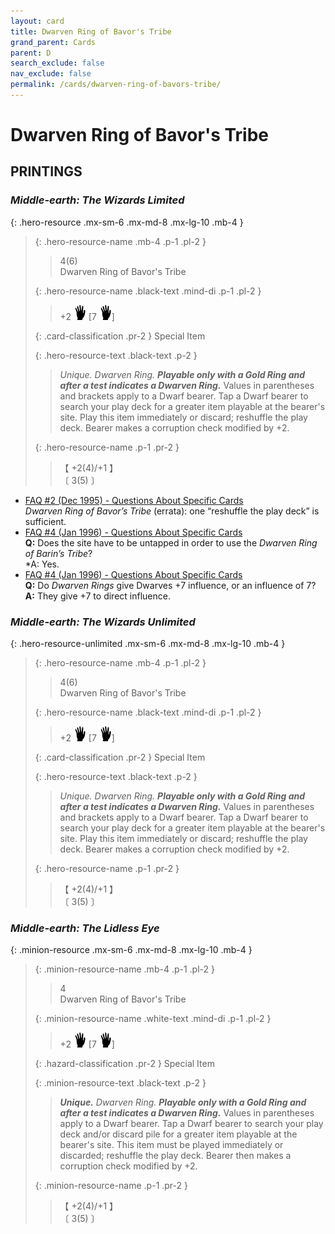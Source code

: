 ```yaml
---
layout: card
title: Dwarven Ring of Bavor's Tribe
grand_parent: Cards
parent: D
search_exclude: false
nav_exclude: false
permalink: /cards/dwarven-ring-of-bavors-tribe/
---
```


# Dwarven Ring of Bavor's Tribe


## PRINTINGS


### _Middle-earth: The Wizards Limited_

{: .hero-resource .mx-sm-6 .mx-md-8 .mx-lg-10 .mb-4 }
> {: .hero-resource-name .mb-4 .p-1 .pl-2 }
> > <div class="card-mp">4(6)</div>
> > <div class="card-name">Dwarven Ring of Bavor's Tribe</div>
>
> {: .hero-resource-name .black-text .mind-di .p-1 .pl-2 }
> > +2 ![](/assets/images/di.svg) [7 ![](/assets/images/di.svg)]
>
> {: .card-classification .pr-2 }
> Special Item
>
> {: .hero-resource-text .black-text .p-2 }
> > _Unique._ _Dwarven Ring._ ***Playable only with a Gold Ring and after a test indicates a Dwarven Ring.*** Values in parentheses and brackets apply to a Dwarf bearer. Tap a Dwarf bearer to search your play deck for a greater item playable at the bearer's site. Play this item immediately or discard; reshuffle the play deck. Bearer makes a corruption check modified by +2. 
> 
> {: .hero-resource-name .p-1 .pr-2 }
> > <div class="card-shield">【 +2(4)/+1 】</div>
> > <div class="card-corruption">〔 3(5) 〕</div>

 - [FAQ #2 (Dec 1995) - Questions About Specific Cards](/original/rulings/faq-2/#questions-about-specific-cards)<br>_Dwarven Ring of Bavor’s Tribe_ (errata): one “reshuffle the play deck” is sufficient.
 - [FAQ #4 (Jan 1996) - Questions About Specific Cards](/original/rulings/faq-4/#questions-about-specific-cards)<br>**Q:** Does the site have to be untapped in order to use the _Dwarven Ring of Barin’s Tribe_?<br>*A: Yes.
 - [FAQ #4 (Jan 1996) - Questions About Specific Cards](/original/rulings/faq-4/#questions-about-specific-cards)<br>**Q:** Do _Dwarven Rings_ give Dwarves +7 influence, or an influence of 7?<br>**A:** They give +7 to direct influence.

### _Middle-earth: The Wizards Unlimited_

{: .hero-resource-unlimited .mx-sm-6 .mx-md-8 .mx-lg-10 .mb-4 }
> {: .hero-resource-name .mb-4 .p-1 .pl-2 }
> > <div class="card-mp">4(6)</div>
> > <div class="card-name">Dwarven Ring of Bavor's Tribe</div>
>
> {: .hero-resource-name .black-text .mind-di .p-1 .pl-2 }
> > +2 ![](/assets/images/di.svg) [7 ![](/assets/images/di.svg)]
>
> {: .card-classification .pr-2 }
> Special Item
>
> {: .hero-resource-text .black-text .p-2 }
> > _Unique._ _Dwarven Ring._ ***Playable only with a Gold Ring and after a test indicates a Dwarven Ring.*** Values in parentheses and brackets apply to a Dwarf bearer. Tap a Dwarf bearer to search your play deck for a greater item playable at the bearer's site. Play this item immediately or discard; reshuffle the play deck. Bearer makes a corruption check modified by +2. 
> 
> {: .hero-resource-name .p-1 .pr-2 }
> > <div class="card-shield">【 +2(4)/+1 】</div>
> > <div class="card-corruption">〔 3(5) 〕</div>

### _Middle-earth: The Lidless Eye_

{: .minion-resource .mx-sm-6 .mx-md-8 .mx-lg-10 .mb-4 }
> {: .minion-resource-name .mb-4 .p-1 .pl-2 }
> > <div class="hazard-mp">4</div>
> > <div class="card-name">Dwarven Ring of Bavor's Tribe</div>
>
> {: .minion-resource-name .white-text .mind-di .p-1 .pl-2 }
> > +2 ![](/assets/images/di.svg) [7 ![](/assets/images/di.svg)]
>
> {: .hazard-classification .pr-2 }
> Special Item
>
> {: .minion-resource-text .black-text .p-2 }
> > _**Unique.**_ _Dwarven Ring._ ***Playable only with a Gold Ring and after a test indicates a Dwarven Ring.*** Values in parentheses apply to a Dwarf bearer. Tap a Dwarf bearer to search your play deck and/or discard pile for a greater item playable at the bearer's site. This item must be played immediately or discarded; reshuffle the play deck. Bearer then makes a corruption check modified by +2. 
> 
> {: .minion-resource-name .p-1 .pr-2 }
> > <div class="card-shield">【 +2(4)/+1 】</div>
> > <div class="card-corruption-white">〔 3(5) 〕</div>
